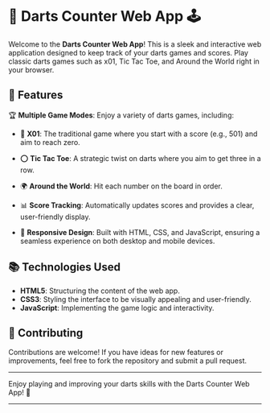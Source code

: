 # 🎯 Darts Counter Web App 🕹️
Welcome to the **Darts Counter Web App**! This is a sleek and interactive web application designed to keep track of your darts games and scores. Play classic darts games such as x01, Tic Tac Toe, and Around the World right in your browser.

## 🌟 Features
🏆 **Multiple Game Modes**: Enjoy a variety of darts games, including:
  - 🎯 **X01**: The traditional game where you start with a score (e.g., 501) and aim to reach zero.
  - ⭕ **Tic Tac Toe**: A strategic twist on darts where you aim to get three in a row.
  - 🌍 **Around the World**: Hit each number on the board in order.

- 📊 **Score Tracking**: Automatically updates scores and provides a clear, user-friendly display.
- 🎨 **Responsive Design**: Built with HTML, CSS, and JavaScript, ensuring a seamless experience on both desktop and mobile devices.

## 📚 Technologies Used
- **HTML5**: Structuring the content of the web app.
- **CSS3**: Styling the interface to be visually appealing and user-friendly.
- **JavaScript**: Implementing the game logic and interactivity.

## 🤝 Contributing
Contributions are welcome! If you have ideas for new features or improvements, feel free to fork the repository and submit a pull request.

---

Enjoy playing and improving your darts skills with the Darts Counter Web App! 🎯

---
